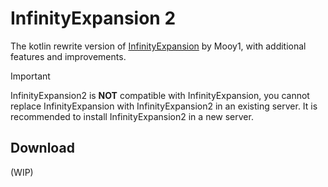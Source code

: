 # InfinityExpansion 2

The kotlin rewrite version of [InfinityExpansion](https://github.com/Mooy1/InfinityExpansion) by Mooy1, with additional features and improvements.

> [!IMPORTANT]
> InfinityExpansion2 is **NOT** compatible with InfinityExpansion, you cannot replace InfinityExpansion with InfinityExpansion2 in an existing server.
> It is recommended to install InfinityExpansion2 in a new server.

## Download

(WIP)
